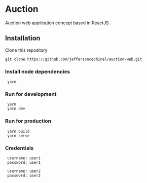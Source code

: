 # Auction
Auction web application concept based in ReactJS.

## Installation

Clone this repository
 ```
 git clone https://github.com/jeffersoncechinel/auction-web.git
 ```
### Install node dependencies
```
 yarn
 ```

### Run for development
```
 yarn
 yarn dev
 ```

### Run for production
```
 yarn build
 yarn serve
 ```

### Credentials
```
 username: user1
 password: user1

 username: user2
 password: user2
 ```
